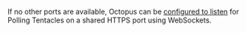 If no other ports are available, Octopus can be [configured to listen](polling-tentacles-web-sockets) for Polling Tentacles on a shared HTTPS port using WebSockets.